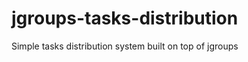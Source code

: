 jgroups-tasks-distribution
==========================

Simple tasks distribution system built on top of jgroups
